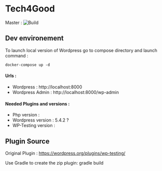 # Tech4Good
Master : ![Build](https://github.com/agosme/Tech4Good/workflows/Build/badge.svg?branch=master)
## Dev environement ##
To launch local version of Wordpress go to compose directory and launch command  : 

```shell script
docker-compose up -d
```
#### Urls : #### 
- Wordpress : http://localhost:8000
- Wordpress Admin : http://localhost:8000/wp-admin

#### Needed Plugins and versions : ####
- Php version : 
- Wordpress version : 5.4.2 ? 
- WP-Testing version : 

## Plugin Source ##

Original Plugin : https://wordpress.org/plugins/wp-testing/

Use Gradle to create the zip plugin: gradle build
